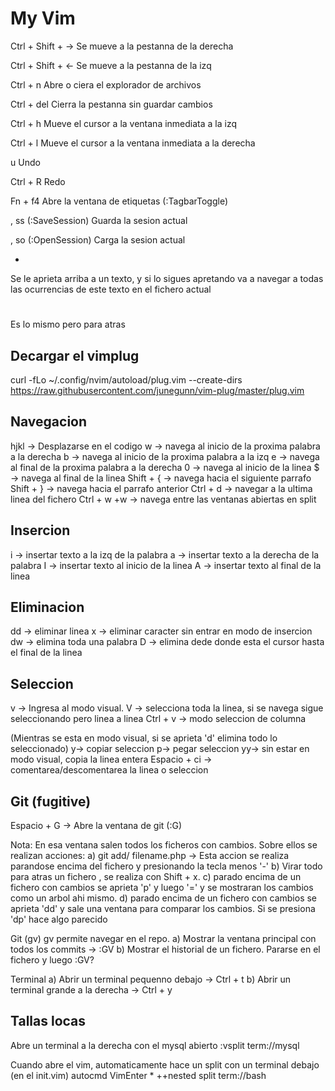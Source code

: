 My Vim
===================

Ctrl + Shift + ->
Se mueve a la pestanna de la derecha

Ctrl + Shift + <-
Se mueve a la pestanna de la izq

Ctrl + n
Abre o ciera el explorador de archivos

Ctrl + del
Cierra la pestanna sin guardar cambios

Ctrl + h
Mueve el cursor a la ventana inmediata a la izq

Ctrl + l
Mueve el cursor a la ventana inmediata a la derecha

u
Undo

Ctrl + R
Redo

Fn + f4
Abre la ventana de etiquetas (:TagbarToggle)

, ss (:SaveSession)
Guarda la sesion actual

, so (:OpenSession)
Carga la sesion actual

*
Se le aprieta arriba a un texto, y si lo sigues apretando va a navegar a todas las ocurrencias de este texto en el fichero actual

#
Es lo mismo pero para atras

Decargar el vimplug
--------------------
curl -fLo ~/.config/nvim/autoload/plug.vim --create-dirs https://raw.githubusercontent.com/junegunn/vim-plug/master/plug.vim

Navegacion
--------------------------------
hjkl -> Desplazarse en el codigo
w -> navega al inicio de la proxima palabra a la derecha
b -> navega al inicio de la proxima palabra a la izq
e -> navega al final de la proxima palabra a la derecha
0 -> navega al inicio de la linea
$ -> navega al final de la linea
Shift + { -> navega hacia el siguiente parrafo
Shift + } -> navega hacia el parrafo anterior
Ctrl + d -> navegar a la ultima linea del fichero
Ctrl + w +w -> navega entre las ventanas abiertas en split

Insercion
------------
i -> insertar texto a la izq de la palabra
a -> insertar texto a la derecha de la palabra
I -> insertar texto al inicio de la linea
A -> insertar texto al final de la linea

Eliminacion
---------------
dd -> eliminar linea
x  -> eliminar caracter sin entrar en modo de insercion
dw -> elimina toda una palabra
D -> elimina dede donde esta el cursor hasta el final de la linea


Seleccion
----------------
v -> Ingresa al modo visual.
V -> selecciona toda la linea, si se navega sigue seleccionando pero linea a linea
Ctrl + v -> modo seleccion de columna
 
(Mientras se esta en modo visual, si se aprieta 'd' elimina todo lo seleccionado)
y-> copiar seleccion
p-> pegar seleccion
yy-> sin estar en modo visual, copia la linea entera
Espacio + ci -> comentarea/descomentarea la linea o seleccion 
 

Git (fugitive)
--------------
Espacio + G -> Abre la ventana de git (:G)

Nota: En esa ventana salen todos los ficheros con cambios. Sobre ellos se realizan acciones:
a) git add/ filename.php -> Esta accion se realiza parandose encima del fichero y presionando la tecla menos '-'
b) Virar todo para atras un fichero , se realiza con Shift + x.
c) parado encima de un fichero con cambios se aprieta 'p' y luego '=' y se mostraran los cambios como un arbol ahi mismo.
d) parado encima de un fichero con cambios se aprieta 'dd' y sale una ventana para comparar los cambios. Si se presiona 'dp' hace algo parecido

Git (gv)
gv permite navegar en el repo.
a) Mostrar la ventana principal con todos los commits -> :GV
b) Mostrar el historial de un fichero. Pararse en el fichero y luego :GV?

Terminal
a) Abrir un terminal pequenno debajo -> Ctrl + t
b) Abrir un terminal grande a la derecha -> Ctrl + y

Tallas locas
--------------

Abre un terminal a la derecha con el mysql abierto
:vsplit term://mysql

Cuando abre el vim, automaticamente hace un split con un terminal debajo
(en el init.vim)
autocmd VimEnter * ++nested split term://bash 
